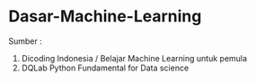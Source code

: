 # Dasar-Machine-Learning

Sumber :
1. Dicoding Indonesia / Belajar Machine Learning untuk pemula
2. DQLab Python Fundamental for Data science
